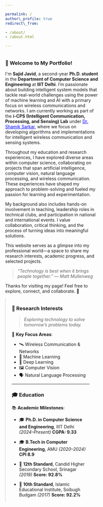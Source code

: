 ```yaml
---

permalink: /
author\_profile: true
redirect\_from:

- /about/
- /about.html

---
```


<div style="display: flex; flex-wrap: wrap; justify-content: space-between; align-items: flex-start;">
  <div style="flex: 1; min-width: 300px; max-width: 55%; padding-right: 20px;">

### 👋 Welcome to My Portfolio!

I'm **Sajid Javid**, a second-year **Ph.D. student** in the **Department of Computer Science and Engineering** at **IIIT Delhi**. I’m passionate about building intelligent system models that tackle real-world challenges using the power of machine learning and AI with a primary focus on wireless communications and networks. I am currently working as part of the **i-CPS (Intelligent Communication, Processing, and Sensing) Lab** under <a href="https://shamikdesarkar.wixsite.com/shamiksworks/research" style="color:blue;">Dr. Shamik Sarkar</a>, where we focus on developing algorithms and implementations for intelligent wireless communication and sensing systems.

Throughout my education and research experiences, I have explored diverse areas within computer science, collaborating on projects that span artificial intelligence, computer vision, natural language processing, and wireless communication. These experiences have shaped my approach to problem-solving and fueled my passion for learning and experimentation.

My background also includes hands-on involvement in teaching, leadership roles in technical clubs, and participation in national and international events. I value collaboration, critical thinking, and the process of turning ideas into meaningful solutions.

This website serves as a glimpse into my professional world—a space to share my research interests, academic progress, and selected projects.

> *“Technology is best when it brings people together.” — Matt Mullenweg*

Thanks for visiting my page! Feel free to explore, connect, and collaborate. 🚀

  </div>

  <div style="flex: 1; min-width: 250px; max-width: 40%; padding-left: 20px; border-left: 1px solid #ccc;">

### 🌟 Research Interests

> *Exploring technology to solve tomorrow’s problems today.*

🎯 **Key Focus Areas**:

* 🛰️ Wireless Communication & Networks
* 🤖 Machine Learning
* 🧠 Deep Learning
* 🖼️ Computer Vision
* 🗣️ Natural Language Processing

---

### 🎓 Education

📚 **Academic Milestones**:

* 🎓 **Ph.D. in Computer Science and Engineering**, IIIT Delhi *(2024–Present)*
  **CGPA: 9.33**

* 🎓 **B.Tech in Computer Engineering**, AMU *(2020–2024)*
  **CPI 8.9**

* 🏫 **12th Standard**, Candid Higher Secondary School, Srinagar *(2019)*
  **Score: 92.8%**

* 🏫 **10th Standard**, Islamic Educational Institute, Soibugh Budgam *(2017)*
  **Score: 92.2%**

  </div>

</div>

